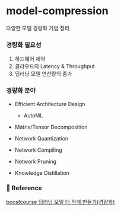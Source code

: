 # model-compression
다양한 모델 경량화 기법 정리

### 경량화 필요성
1. 하드웨어 제약
2. 클라우드의 Latency & Throughput
3. 딥러닝 모델 연산량의 증가

### 경량화 분야
- Efficient Architecture Design
  - AutoML
- Matrix/Tensor Decomposition
- Network Quantization
- Network Compiling

- Network Pruning
- Knowledge Distillation






### 🔗 Reference

[boostcourse 딥러닝 모델 더 작게 만들기(경량화)](https://www.boostcourse.org/ai302/joinLectures/374476)

